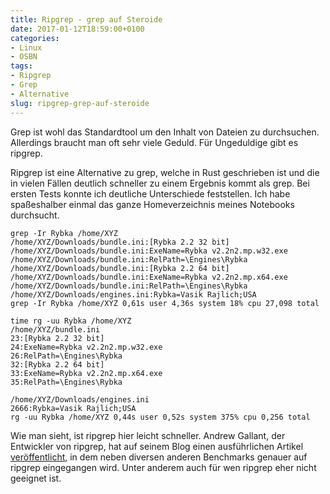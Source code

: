 ```yaml
---
title: Ripgrep - grep auf Steroide
date: 2017-01-12T18:59:00+0100
categories:
- Linux
- OSBN
tags:
- Ripgrep
- Grep
- Alternative
slug: ripgrep-grep-auf-steroide
---
```

Grep ist wohl das Standardtool um den Inhalt von Dateien zu durchsuchen. Allerdings braucht man oft sehr viele Geduld. Für Ungeduldige gibt es ripgrep.

Ripgrep ist eine Alternative zu grep, welche in Rust geschrieben ist und die in vielen Fällen deutlich schneller zu einem Ergebnis kommt als grep. Bei ersten Tests konnte ich deutliche Unterschiede feststellen. Ich habe spaßeshalber einmal das ganze Homeverzeichnis meines Notebooks durchsucht.

<pre class="line-numbers" style="white-space:pre-wrap;">
<code class="language-bash">grep -Ir Rybka /home/XYZ
/home/XYZ/Downloads/bundle.ini:[Rybka 2.2 32 bit]
/home/XYZ/Downloads/bundle.ini:ExeName=Rybka v2.2n2.mp.w32.exe
/home/XYZ/Downloads/bundle.ini:RelPath=\Engines\Rybka
/home/XYZ/Downloads/bundle.ini:[Rybka 2.2 64 bit]
/home/XYZ/Downloads/bundle.ini:ExeName=Rybka v2.2n2.mp.x64.exe
/home/XYZ/Downloads/bundle.ini:RelPath=\Engines\Rybka
/home/XYZ/Downloads/engines.ini:Rybka=Vasik Rajlich;USA
grep -Ir Rybka /home/XYZ 0,61s user 4,36s system 18% cpu 27,098 total</code></pre>

<pre class="line-numbers" style="white-space:pre-wrap;">
<code class="language-bash">time rg -uu Rybka /home/XYZ
/home/XYZ/bundle.ini
23:[Rybka 2.2 32 bit]
24:ExeName=Rybka v2.2n2.mp.w32.exe
26:RelPath=\Engines\Rybka
32:[Rybka 2.2 64 bit]
33:ExeName=Rybka v2.2n2.mp.x64.exe
35:RelPath=\Engines\Rybka

/home/XYZ/Downloads/engines.ini
2666:Rybka=Vasik Rajlich;USA
rg -uu Rybka /home/XYZ 0,44s user 0,52s system 375% cpu 0,256 total</code></pre>

Wie man sieht, ist ripgrep hier leicht schneller. Andrew Gallant, der Entwickler von ripgrep, hat auf seinem Blog einen ausführlichen Artikel [veröffentlicht](http://blog.burntsushi.net/ripgrep), in dem neben diversen anderen Benchmarks genauer auf ripgrep eingegangen wird. Unter anderem auch für wen ripgrep eher nicht geeignet ist.
